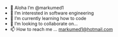 - 👋 Aloha I’m @markumed1
- 👀 I’m interested in software engineering
- 🌱 I’m currently learning how to code
- 💞️ I’m looking to collaborate on... 
- 📫 How to reach me ... markumed1@hotmail.com

<!---
markumed1/markumed1 is a ✨ special ✨ repository because its `README.md` (this file) appears on your GitHub profile.
You can click the Preview link to take a look at your changes.
--->
